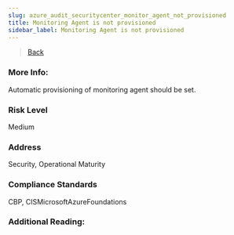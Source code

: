 ```yaml
---
slug: azure_audit_securitycenter_monitor_agent_not_provisioned
title: Monitoring Agent is not provisioned
sidebar_label: Monitoring Agent is not provisioned
---
```

> [Back](../../azuresecuritycenteraudit)

### More Info:
Automatic provisioning of monitoring agent should be set.

### Risk Level
Medium

### Address
Security, Operational Maturity

### Compliance Standards
CBP, CISMicrosoftAzureFoundations

### Additional Reading:
